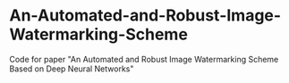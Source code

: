 # An-Automated-and-Robust-Image-Watermarking-Scheme
Code for paper "An Automated and Robust Image Watermarking  Scheme Based on Deep Neural Networks"
